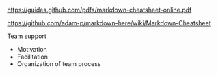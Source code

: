 https://guides.github.com/pdfs/markdown-cheatsheet-online.pdf

https://github.com/adam-p/markdown-here/wiki/Markdown-Cheatsheet

Team support
 * Motivation 
 * Facilitation 
 * Organization of team process 
